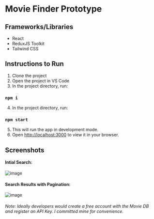 
# Movie Finder Prototype

## Frameworks/Libraries
- React
- ReduxJS Toolkit
- Tailwind CSS

## Instructions to Run
1. Clone the project 
2. Open the project in VS Code
3. In the project directory, run:

### `npm i`

4. In the project directory, run:

### `npm start`

5. This will run the app in development mode.
6. Open [http://localhost:3000](http://localhost:3000) to view it in your browser.

## Screenshots

#### Intial Search:

![image](https://user-images.githubusercontent.com/26236137/227395286-fd7a63d9-2706-4771-804d-41ebab5788b0.png)

#### Search Results with Pagination:

![image](https://user-images.githubusercontent.com/26236137/227399166-313d4065-f60e-4f7f-8bc6-413781d540d0.png)

###### Note: Ideally developers would create a free account with the Movie DB and register an API Key.  I committed mine for convenience.
